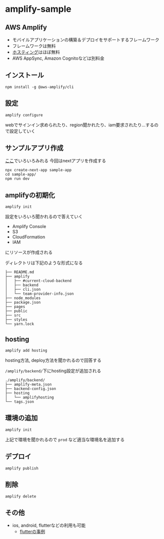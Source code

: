# amplify-sample

## AWS Amplify

- モバイルアプリケーションの構築＆デプロイをサポートするフレームワーク
- フレームワークは無料
- [ホスティング](https://aws.amazon.com/jp/amplify/pricing/)はほぼ無料
- AWS AppSync, Amazon Cognitoなどは別料金

## インストール

```
npm install -g @aws-amplify/cli
```

## 設定

```
amplify configure
```

webでサインイン求められたり、region聞かれたり、iam要求されたり...するので設定していく

## サンプルアプリ作成

[ここ](https://aws-amplify.github.io/media/ui_library)でいろいろみれる
今回はnextアプリを作成する

```
npx create-next-app sample-app
cd sample-app/
npm run dev
```

## amplifyの初期化

```
amplify init
```

設定をいろいろ聞かれるので答えていく

- Amplify Console
- S3
- CloudFormation
- IAM

にリソースが作成される

ディレクトリは下記のような形式になる

```
├── README.md
├── amplify
│   ├── #current-cloud-backend
│   ├── backend
│   ├── cli.json
│   └── team-provider-info.json
├── node_modules
├── package.json
├── pages
├── public
├── src
├── styles
└── yarn.lock
```

## hosting

```
amplify add hosting
```

hosting方法, deploy方法を聞かれるので回答する

`/amplify/backend/`下にhosting設定が追加される

```
./amplify/backend/
├── amplify-meta.json
├── backend-config.json
├── hosting
│   └── amplifyhosting
└── tags.json
```

## 環境の追加

```
amplify init
```

上記で環境を聞かれるので `prod` など適当な環境名を追加する

## デプロイ

```
amplify publish
```

## 削除

```
amplify delete
```

## その他

- ios, android, flutterなどの利用も可能
  - [flutterの事例](https://qiita.com/solax4x/items/ed5ebf6cb940a4b89b06)
